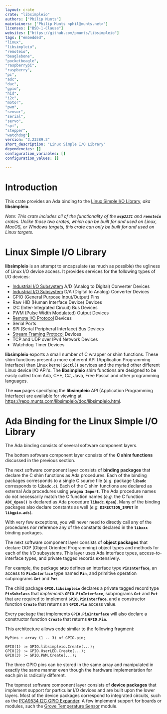 ```yaml
---
layout: crate
crate: "libsimpleio"
authors: ["Philip Munts"]
maintainers: ["Philip Munts <phil@munts.net>"]
licenses: ["BSD-1-Clause"]
websites: ["https://github.com/pmunts/libsimpleio"]
tags: ["embedded",
"linux",
"libsimpleio",
"remoteio",
"beaglebone",
"pocketbeagle",
"raspberrypi",
"raspberry",
"pi",
"adc",
"dac",
"gpio",
"hid",
"i2c",
"motor",
"pwm",
"sensor",
"serial",
"servo",
"spi",
"stepper",
"watchdog"]
version: "2.23289.2"
short_description: "Linux Simple I/O Library"
dependencies: []
configuration_variables: []
configuration_values: []

---
```

Introduction
============

This crate provides an Ada binding to the [Linux Simple I/O
Library](https://github.com/pmunts/libsimpleio), *aka* **libsimpleio**.

*Note: This crate includes all of the functionality of the **`mcp2221`**
and **`remoteio`** crates. Unlike those two crates, which can be built
for and used on Linux, MacOS, or Windows targets, this crate can only be
built for and used on Linux targets.*

Linux Simple I/O Library
========================

**libsimpleio** is an attempt to encapsulate (as much as possible) the
ugliness of Linux I/O device access. It provides services for the
following types of I/O devices:

-   [Industrial I/O
    Subsystem](https://wiki.analog.com/software/linux/docs/iio/iio) A/D
    (Analog to Digital) Converter Devices
-   [Industrial I/O
    Subsystem](https://wiki.analog.com/software/linux/docs/iio/iio) D/A
    (Digital to Analog) Converter Devices
-   GPIO (General Purpose Input/Output) Pins
-   Raw HID (Human Interface Device) Devices
-   I2C (Inter-Integrated Circuit) Bus Devices
-   PWM (Pulse Width Modulated) Output Devices
-   [Remote I/O
    Protocol](https://repo.munts.com/libsimpleio/doc/RemoteIOProtocol.pdf)
    Devices
-   Serial Ports
-   SPI (Serial Peripheral Interface) Bus Devices
-   [Stream Framing
    Protocol](https://repo.munts.com/libsimpleio/doc/StreamFramingProtocol.pdf)
    Devices
-   TCP and UDP over IPv4 Network Devices
-   Watchdog Timer Devices

**libsimpleio** exports a small number of C wrapper or shim functions.
These shim functions present a more coherent API (Application
Programming Interface) than Linux kernel **`ioctl()`** services and the
myriad other different Linux device I/O API's. The **libsimpleio** shim
functions are designed to be easily called from Ada, C++, C#, Java,
Free Pascal and other programming languages.

The **`man`** pages specifying the **libsimpleio** API (Application
Programming Interface) are available for viewing at
<https://repo.munts.com/libsimpleio/doc/libsimpleio.html>.

Ada Binding for the Linux Simple I/O Library
============================================

The Ada binding consists of several software component layers.

The bottom software component layer consists of the **C shim functions**
discussed in the previous section.

The next software component layer consists of **binding packages** that
declare the C shim functions as Ada procedures. Each of the binding
packages corresponds to a single C source file (*e.g.* package
**`libadc`** corresponds to **`libadc.c`**). Each of the C shim
functions are declared as external Ada procedures using
**`pragma Import`**. The Ada procedure names do not necessarily match
the C function names (*e.g.* the C function **`ADC_Open()`** is declared
as Ada procedure **`libadc.Open`**). Many of the binding packages also
declare constants as well (*e.g.* **`DIRECTION_INPUT`** in
**`libgpio.ads`**).

With very few exceptions, you will never need to directly call any of
the procedures nor reference any of the constants declared in the
**`libxxx`** binding packages.

The next software component layer consists of **object packages** that
declare OOP (Object Oriented Programming) object types and methods for
each of the I/O subsystems. This layer uses Ada interface types,
access-to-interface types, and private tagged records extensively.

For example, the package **`GPIO`** defines an interface type
**`PinInterface`**, an access to **`PinInterface`** type named
**`Pin`**, and primitive operation subprograms **`Get`** and **`Put`**.

The child package **`GPIO.libsimpleio`** declares a private tagged
record type **`PinSubclass`** that *implements* **`GPIO.PinInterface`**,
subprograms **`Get`** and **`Put`** that are required to implement
**`GPIO.PinInterface`**, and a constructor function **`Create`** that
returns an **`GPIO.Pin`** access value.

Every package that implements **`GPIO.PinInterface`** will also declare
a constructor function **`Create`** that returns **`GPIO.Pin`**.

This architecture allows code similar to the following fragment:

    MyPins : array (1 .. 3) of GPIO.pin;

    GPIO(1) := GPIO.libsimpleio.Create(...);
    GPIO(2) := GPIO.UserLED.Create(...);
    GPIO(3) := GPIO.PWM.Create(...);

The three GPIO pins can be stored in the same array and manipulated in
exactly the same manner even though the hardware implementation for each
pin is radically different.

The topmost software component layer consists of **device packages**
that implement support for particular I/O devices and are built upon the
lower layers. Most of the device packages correspond to integrated
circuits, such as the [PCA9534 I2C GPIO
Expander](https://www.nxp.com/products/interfaces/ic-spi-serial-interface-devices/ic-general-purpose-i-o/8-bit-ic-bus-and-smbus-low-power-i-o-port-with-interrupt:PCA9534).
A few implement support for boards or modules, such the [Grove
Temperature
Sensor](https://www.seeedstudio.com/Grove-Temperature-Sensor.html)
module.


